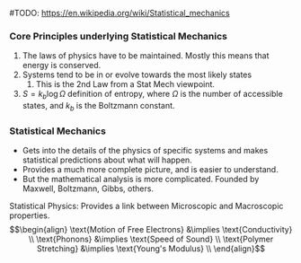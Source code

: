 #TODO: https://en.wikipedia.org/wiki/Statistical_mechanics
### Core Principles underlying Statistical Mechanics
1. The laws of physics have to be maintained. Mostly this means that energy is conserved.
2. Systems tend to be in or evolve towards the most likely states
	1. This is the 2nd Law from a Stat Mech viewpoint.
3. $S = k_b \log\Omega$ definition of entropy, where $\Omega$ is the number of accessible states, and $k_b$ is the Boltzmann constant.

### Statistical Mechanics
 - Gets into the details of the physics of specific systems and makes statistical predictions about what will happen.
 - Provides a much more complete picture, and is easier to understand.
 - But the mathematical analysis is more complicated. Founded by Maxwell, Boltzmann, Gibbs, others.

Statistical Physics: Provides a link between Microscopic and Macroscopic properties.
$$\begin{align}
\text{Motion of Free Electrons} &\implies \text{Conductivity} \\
\text{Phonons} &\implies \text{Speed of Sound} \\
\text{Polymer Stretching} &\implies \text{Young's Modulus} \\
\end{align}$$
